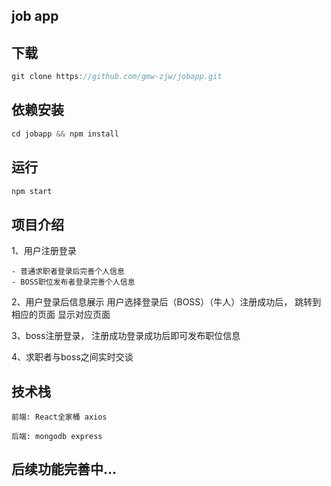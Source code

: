 
## job app

## 下载

  ```javascript
  git clone https://github.com/gmw-zjw/jobapp.git 
  ```
## 依赖安装

  ```javascript
  cd jobapp && npm install
  ```

## 运行

  ```javascript
  npm start
  ```

## 项目介绍

  1、用户注册登录

    - 普通求职者登录后完善个人信息
    - BOSS职位发布者登录完善个人信息


  2、用户登录后信息展示
    用户选择登录后（BOSS）（牛人）注册成功后， 跳转到相应的页面
    显示对应页面

  3、boss注册登录， 注册成功登录成功后即可发布职位信息
  
  4、求职者与boss之间实时交谈

## 技术栈

    前端: React全家桶 axios 
    
    后端: mongodb express

## 后续功能完善中... 